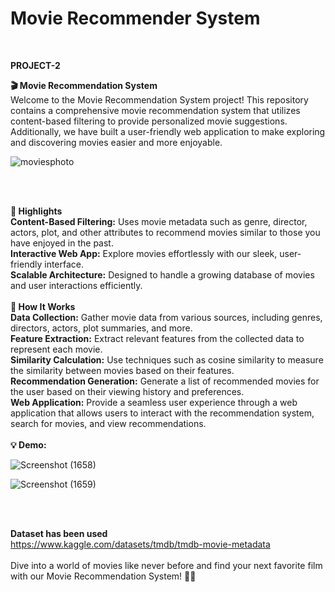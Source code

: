 # **Movie Recommender System**
<br>

**PROJECT-2**
<br>

**🎬 Movie Recommendation System**
<br>
Welcome to the Movie Recommendation System project! This repository contains a comprehensive movie recommendation system that utilizes content-based filtering to provide personalized movie suggestions. Additionally, we have built a user-friendly web application to make exploring and discovering movies easier and more enjoyable.
<br>

![moviesphoto](https://github.com/user-attachments/assets/e981648d-8326-4849-9495-d8763ccc42f3)

<br>
<br>

**🌟 Highlights**
<br>
**Content-Based Filtering:** Uses movie metadata such as genre, director, actors, plot, and other attributes to recommend movies similar to those you have enjoyed in the past.
<br>
**Interactive Web App:** Explore movies effortlessly with our sleek, user-friendly interface.
<br>
**Scalable Architecture:** Designed to handle a growing database of movies and user interactions efficiently.
<br>
<br>
**🚀 How It Works**
<br>
**Data Collection:** Gather movie data from various sources, including genres, directors, actors, plot summaries, and more.
<br>
**Feature Extraction:** Extract relevant features from the collected data to represent each movie.
<br>
**Similarity Calculation:** Use techniques such as cosine similarity to measure the similarity between movies based on their features.
<br>
**Recommendation Generation:** Generate a list of recommended movies for the user based on their viewing history and preferences.
<br>
**Web Application:** Provide a seamless user experience through a web application that allows users to interact with the recommendation system, search for movies, and view recommendations.
<br>
<br>
**💡 Demo:**
<br>

![Screenshot (1658)](https://github.com/user-attachments/assets/3f2c62f8-051e-4e86-aa34-1316ddb2312e)

![Screenshot (1659)](https://github.com/user-attachments/assets/c3994452-3d48-4f7d-a6bd-feac250f6ca0)

<br>
<br>

**Dataset has been used**
<br>
https://www.kaggle.com/datasets/tmdb/tmdb-movie-metadata
<br>
<br>
Dive into a world of movies like never before and find your next favorite film with our Movie Recommendation System! 🎥🍿
